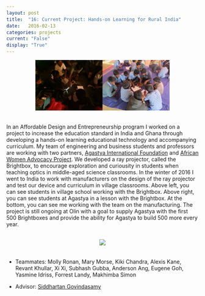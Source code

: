 ```yaml
---
layout: post
title:  "16: Current Project: Hands-on Learning for Rural India"
date:   2016-02-13
categories: projects
current: "False"
display: "True"
---
```


<center><img src="images/projects/ADE/IMG_1632.JPG" width="35%"><img src="images/projects/ADE/IMG_1791.JPG" width="35%"></center><br>


In an Affordable Design and Entrepreneurship program I worked on a project to increase the education standard in India and Ghana through developing a hands-on learning educational technology and accompanying curriculum.  My team of engineering and business students and professors are working with two partners, [Agastya International Foundation](http://www.agastya.org/) and [African Women Advocacy Project](http://www.africanwomenadvocacyproject.org/). We developed a ray projector, called the Brightbox, to encourage exploration and curiousity in students when teaching optics in middle-aged science classrooms. In the winter of 2016 I went  to India to work with manufacturers on the design of the ray projector and test our device and curriculum in village classrooms. Above left, you can see students in village school working with the Brightbox. Above right, you can see students at Agastya in a lesson with the Brightbox. At the bottom, you can see me working with the team on the manufacturing. The project is still ongoing at Olin with a goal to supply Agastya with the first 500 Brightboxes and provide the ability for Agastya to build 500 more every year.

<center></center><br>

<center><img src="images/projects/ADE/DSC01009.JPG" width="70%"></center><br>

* Teammates: Molly Ronan, Mary Morse, Kiki Chandra, Alexis Kane, Revant Khullar, Xi Xi, Subhash Gubba, Anderson Ang, Eugene Goh, Yasmine Idriss, Forrest Landy, Makhimba Simon

* Advisor: [Siddhartan Govindasamy](http://www.olin.edu/faculty/profile/siddhartan-govindasamy/)
